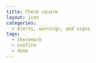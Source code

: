```yaml
---
title: Check square
layout: icon
categories:
  - Alerts, warnings, and signs
tags:
  - checkmark
  - confirm
  - done
---
```

